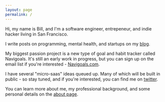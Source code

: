```yaml
---
layout: page
permalink: /
---
```


Hi, my name is Bill, and I'm a software engineer, entrepeneur, and indie hacker living in San Francisco. 

I write posts on programming, mental health, and startups on my [blog](/blog).

My biggest passion project is a new type of goal and habit tracker called Navigoals.
It's still an early work in progress, but you can sign up on the email list if you're interested - [Navigoals.com](https://navigoals.com).

I have several "micro-saas" ideas queued up. Many of which will be built in public -  so stay tuned, and if you're interested, you can find me on [twitter](https://twitter.com/bill_prin).

You can learn more about me, my professional background, and some personal details on the [about page](/about).